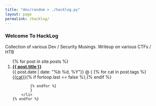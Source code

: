 ```yaml
---
title: "dev/random > ./hacklog.py"
layout: page
permalink: /hacklog/
---
```


### Welcome To HackLog

Collection of various Dev / Security Musings.
Writeup on various CTFs / HTB

<ol class="posts">
    {% for post in site.posts %}
        <li>
            <b>
            <a class="reserved" href="{{ post.url }}">{{ post.title }}</a>
            </b>
            <br/>
            {{ post.date | date: "%b %d, %Y"}} @
            {
            {% for cat in post.tags %}
              <a class="reserved" href="{{ site.baseurl }}category/#{{cat}}">{{cat}}</a>{% if forloop.last == false %},{% endif %}

            {% endfor %}
            }
        </li>
    {% endfor %}
</ol>
